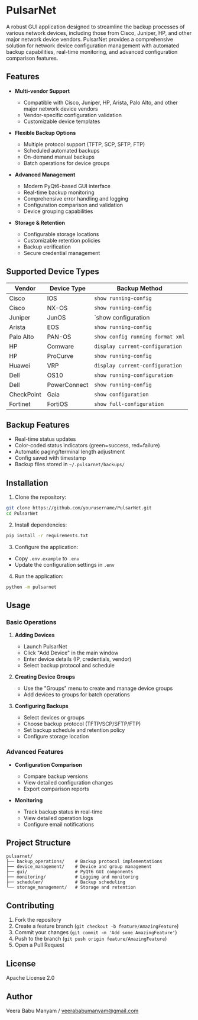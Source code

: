 # PulsarNet

A robust GUI application designed to streamline the backup processes of various network devices, including those from Cisco, Juniper, HP, and other major network device vendors. PulsarNet provides a comprehensive solution for network device configuration management with automated backup capabilities, real-time monitoring, and advanced configuration comparison features.

## Features

- **Multi-vendor Support**
  - Compatible with Cisco, Juniper, HP, Arista, Palo Alto, and other major network device vendors
  - Vendor-specific configuration validation
  - Customizable device templates

- **Flexible Backup Options**
  - Multiple protocol support (TFTP, SCP, SFTP, FTP)
  - Scheduled automated backups
  - On-demand manual backups
  - Batch operations for device groups

- **Advanced Management**
  - Modern PyQt6-based GUI interface
  - Real-time backup monitoring
  - Comprehensive error handling and logging
  - Configuration comparison and validation
  - Device grouping capabilities

- **Storage & Retention**
  - Configurable storage locations
  - Customizable retention policies
  - Backup verification
  - Secure credential management

## Supported Device Types

| Vendor         | Device Type       | Backup Method                     |
|----------------|-------------------|-----------------------------------|
| Cisco          | IOS               | `show running-config`             |
| Cisco          | NX-OS             | `show running-config`             |
| Juniper        | JunOS             | `show configuration | display set` |
| Arista         | EOS               | `show running-config`             |
| Palo Alto      | PAN-OS            | `show config running format xml`   |
| HP             | Comware           | `display current-configuration`   |
| HP             | ProCurve          | `show running-config`             |
| Huawei         | VRP               | `display current-configuration`   |
| Dell           | OS10              | `show running-configuration`       |
| Dell           | PowerConnect      | `show running-config`             |
| CheckPoint     | Gaia              | `show configuration`              |
| Fortinet       | FortiOS           | `show full-configuration`         |

## Backup Features

- Real-time status updates
- Color-coded status indicators (green=success, red=failure)
- Automatic paging/terminal length adjustment
- Config saved with timestamp
- Backup files stored in `~/.pulsarnet/backups/`

## Installation

1. Clone the repository:
```bash
git clone https://github.com/yourusername/PulsarNet.git
cd PulsarNet
```

2. Install dependencies:
```bash
pip install -r requirements.txt
```

3. Configure the application:
- Copy `.env.example` to `.env`
- Update the configuration settings in `.env`

4. Run the application:
```bash
python -m pulsarnet
```

## Usage

### Basic Operations

1. **Adding Devices**
   - Launch PulsarNet
   - Click "Add Device" in the main window
   - Enter device details (IP, credentials, vendor)
   - Select backup protocol and schedule

2. **Creating Device Groups**
   - Use the "Groups" menu to create and manage device groups
   - Add devices to groups for batch operations

3. **Configuring Backups**
   - Select devices or groups
   - Choose backup protocol (TFTP/SCP/SFTP/FTP)
   - Set backup schedule and retention policy
   - Configure storage location

### Advanced Features

- **Configuration Comparison**
  - Compare backup versions
  - View detailed configuration changes
  - Export comparison reports

- **Monitoring**
  - Track backup status in real-time
  - View detailed operation logs
  - Configure email notifications

## Project Structure

```
pulsarnet/
├── backup_operations/    # Backup protocol implementations
├── device_management/    # Device and group management
├── gui/                  # PyQt6 GUI components
├── monitoring/           # Logging and monitoring
├── scheduler/            # Backup scheduling
└── storage_management/   # Storage and retention
```

## Contributing

1. Fork the repository
2. Create a feature branch (`git checkout -b feature/AmazingFeature`)
3. Commit your changes (`git commit -m 'Add some AmazingFeature'`)
4. Push to the branch (`git push origin feature/AmazingFeature`)
5. Open a Pull Request

## License

Apache License 2.0

## Author

Veera Babu Manyam / veerababumanyam@gmail.com
